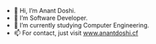 - 👋 Hi, I’m Anant Doshi.
- 👀 I’m Software Developer.
- 🌱 I’m currently studying Computer Engineering.
- 📫 For contact, just visit www.anantdoshi.cf
